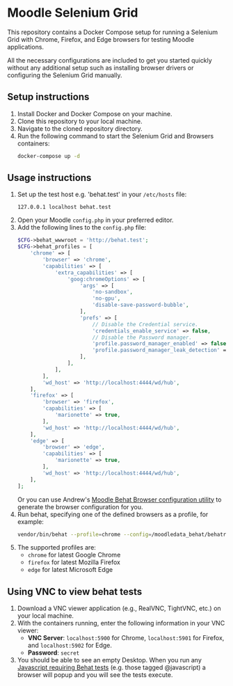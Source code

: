 # Moodle Selenium Grid
This repository contains a Docker Compose setup for running a Selenium Grid with Chrome, Firefox, and Edge browsers for testing Moodle applications.

All the necessary configurations are included to get you started quickly without any additional setup such as installing browser drivers or configuring the Selenium Grid manually.

## Setup instructions
1. Install Docker and Docker Compose on your machine.
2. Clone this repository to your local machine.
3. Navigate to the cloned repository directory.
4. Run the following command to start the Selenium Grid and Browsers containers:
   ```bash
   docker-compose up -d
   ```

## Usage instructions
1. Set up the test host e.g. 'behat.test' in your `/etc/hosts` file:
   ```
   127.0.0.1 localhost behat.test
   ```
2. Open your Moodle `config.php` in your preferred editor.
3. Add the following lines to the `config.php` file:
    ```php
    $CFG->behat_wwwroot = 'http://behat.test';
    $CFG->behat_profiles = [
        'chrome' => [
            'browser' => 'chrome',
            'capabilities' => [
                'extra_capabilities' => [
                    'goog:chromeOptions' => [
                        'args' => [
                            'no-sandbox',
                            'no-gpu',
                            'disable-save-password-bubble',
                        ],
                        'prefs' => [
                            // Disable the Credential service.
                            'credentials_enable_service' => false,
                            // Disable the Password manager.
                            'profile.password_manager_enabled' => false,
                            'profile.password_manager_leak_detection' => false,
                        ],
                    ],
                ],
            ],
            'wd_host' => 'http://localhost:4444/wd/hub',
        ],
        'firefox' => [
            'browser' => 'firefox',
            'capabilities' => [
                'marionette' => true,
            ],
            'wd_host' => 'http://localhost:4444/wd/hub',
        ],
        'edge' => [
            'browser' => 'edge',
            'capabilities' => [
                'marionette' => true,
            ],
            'wd_host' => 'http://localhost:4444/wd/hub',
        ],
    ];
   ```
   Or you can use Andrew's [Moodle Behat Browser configuration utility](https://github.com/andrewnicols/moodle-browser-config) to generate the browser configuration for you.
4. Run behat, specifying one of the defined browsers as a profile, for example:
    ```bash
    vendor/bin/behat --profile=chrome --config=/moodledata_behat/behatrun/behat/behat.yml --tags=@core_ai
    ```
5. The supported profiles are:
   - `chrome` for latest Google Chrome
   - `firefox` for latest Mozilla Firefox
   - `edge` for latest Microsoft Edge


## Using VNC to view behat tests
1. Download a VNC viewer application (e.g., RealVNC, TightVNC, etc.) on your local machine.
2. With the containers running, enter the following information in your VNC viewer:
   - **VNC Server**: `localhost:5900` for Chrome, `localhost:5901` for Firefox, and `localhost:5902` for Edge.
   - **Password**: `secret`
3. You should be able to see an empty Desktop. When you run any [Javascript requiring Behat tests](https://moodledev.io/general/development/tools/behat#javascript) (e.g. those tagged @javascript) a browser will popup and you will see the tests execute.

